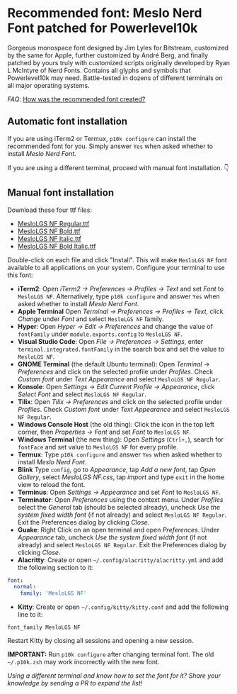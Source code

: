 # Recommended font: Meslo Nerd Font patched for Powerlevel10k

Gorgeous monospace font designed by Jim Lyles for Bitstream, customized by the same for Apple,
further customized by André Berg, and finally patched by yours truly with customized scripts
originally developed by Ryan L McIntyre of Nerd Fonts. Contains all glyphs and symbols that
Powerlevel10k may need. Battle-tested in dozens of different terminals on all major operating
systems.

_FAQ_: [How was the recommended font created?](faq.md#how-was-the-recommended-font-created)

## Automatic font installation

If you are using iTerm2 or Termux, `p10k configure` can install the recommended font for you.
Simply answer `Yes` when asked whether to install _Meslo Nerd Font_.

If you are using a different terminal, proceed with manual font installation. 👇

## Manual font installation

Download these four ttf files:

- [MesloLGS NF Regular.ttf](https://github.com/romkatv/powerlevel10k-media/raw/master/MesloLGS%20NF%20Regular.ttf)
- [MesloLGS NF Bold.ttf](https://github.com/romkatv/powerlevel10k-media/raw/master/MesloLGS%20NF%20Bold.ttf)
- [MesloLGS NF Italic.ttf](https://github.com/romkatv/powerlevel10k-media/raw/master/MesloLGS%20NF%20Italic.ttf)
- [MesloLGS NF Bold Italic.ttf](https://github.com/romkatv/powerlevel10k-media/raw/master/MesloLGS%20NF%20Bold%20Italic.ttf)

Double-click on each file and click "Install". This will make `MesloLGS NF` font available to all
applications on your system. Configure your terminal to use this font:

- **iTerm2**: Open _iTerm2 → Preferences → Profiles → Text_ and set _Font_ to `MesloLGS NF`.
  Alternatively, type `p10k configure` and answer `Yes` when asked whether to install
  _Meslo Nerd Font_.
- **Apple Terminal** Open _Terminal → Preferences → Profiles → Text_, click _Change_ under _Font_
  and select `MesloLGS NF` family.
- **Hyper**: Open _Hyper → Edit → Preferences_ and change the value of `fontFamily` under
  `module.exports.config` to `MesloLGS NF`.
- **Visual Studio Code**: Open _File → Preferences → Settings_, enter
  `terminal.integrated.fontFamily` in the search box and set the value to `MesloLGS NF`.
- **GNOME Terminal** (the default Ubuntu terminal): Open _Terminal → Preferences_ and click on the
  selected profile under _Profiles_. Check _Custom font_ under _Text Appearance_ and select
  `MesloLGS NF Regular`.
- **Konsole**: Open _Settings → Edit Current Profile → Appearance_, click _Select Font_ and select
  `MesloLGS NF Regular`.
- **Tilix**: Open _Tilix → Preferences_ and click on the selected profile under _Profiles_. Check
  _Custom font_ under _Text Appearance_ and select `MesloLGS NF Regular`.
- **Windows Console Host** (the old thing): Click the icon in the top left corner, then
  _Properties → Font_ and set _Font_ to `MesloLGS NF`.
- **Windows Terminal** (the new thing): Open _Settings_ (`Ctrl+,`), search for `fontFace` and set
  value to `MesloLGS NF` for every profile.
- **Termux**: Type `p10k configure` and answer `Yes` when asked whether to install
  _Meslo Nerd Font_.
- **Blink** Type `config`, go to _Appearance_, tap _Add a new font_, tap _Open Gallery_, select
  _MesloLGS NF.css_, tap _import_ and type `exit` in the home view to reload the font.
- **Terminus**: Open _Settings → Appearance_ and set _Font_ to `MesloLGS NF`.
- **Terminator**: Open _Preferences_ using the context menu. Under _Profiles_ select the _General_
  tab (should be selected already), uncheck _Use the system fixed width font_ (if not already)
  and select `MesloLGS NF Regular`. Exit the Preferences dialog by clicking _Close_.
- **Guake**: Right Click on an open terminal and open _Preferences_. Under _Appearance_
  tab, uncheck _Use the system fixed width font_ (if not already) and select `MesloLGS NF Regular`.
  Exit the Preferences dialog by clicking _Close_.
- **Alacritty**: Create or open `~/.config/alacritty/alacritty.yml` and add the following section
  to it:

```yaml
font:
  normal:
    family: 'MesloLGS NF'
```

- **Kitty**: Create or open `~/.config/kitty/kitty.conf` and add the following line to it:

```text
font_family MesloLGS NF
```

Restart Kitty by closing all sessions and opening a new session.

**IMPORTANT:** Run `p10k configure` after changing terminal font. The old `~/.p10k.zsh` may work
incorrectly with the new font.

_Using a different terminal and know how to set the font for it? Share your knowledge by sending a
PR to expand the list!_
